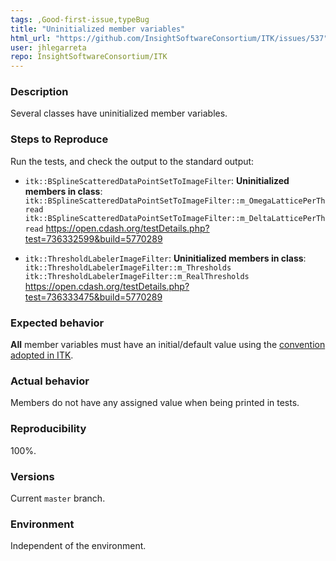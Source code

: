 ```yaml
---
tags: ,Good-first-issue,typeBug
title: "Uninitialized member variables"
html_url: "https://github.com/InsightSoftwareConsortium/ITK/issues/537"
user: jhlegarreta
repo: InsightSoftwareConsortium/ITK
---
```


### Description

Several classes have uninitialized member variables.

### Steps to Reproduce

Run the tests, and check the output to the standard output:
- `itk::BSplineScatteredDataPointSetToImageFilter`: **Uninitialized members in class**:
`itk::BSplineScatteredDataPointSetToImageFilter::m_OmegaLatticePerThread`
`itk::BSplineScatteredDataPointSetToImageFilter::m_DeltaLatticePerThread`
https://open.cdash.org/testDetails.php?test=736332599&build=5770289

- `itk::ThresholdLabelerImageFilter`: **Uninitialized members in class**:
`itk::ThresholdLabelerImageFilter::m_Thresholds`
`itk::ThresholdLabelerImageFilter::m_RealThresholds`
https://open.cdash.org/testDetails.php?test=736333475&build=5770289

### Expected behavior

**All** member variables must have an initial/default value using the [convention adopted in ITK](https://discourse.itk.org/t/simpletype-m-var-initialvalue/651).

### Actual behavior

Members do not have any assigned value when being printed in tests.

### Reproducibility

100%.

### Versions

Current `master` branch.

### Environment

Independent of the environment.